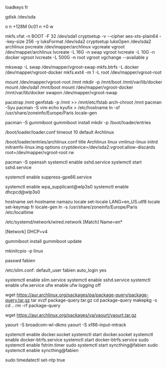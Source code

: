loadkeys fr

gdisk /dev/sda

o
n
<ENTER>
<ENTER>
+128M
0c01
n
<ENTER>
<ENTER>
+0
<ENTER>
w

mkfs.vfat -n BOOT -F 32 /dev/sda1
cryptsetup -v --cipher aes-xts-plain64 --key-size 256 -y luksFormat /dev/sda2
cryptsetup luksOpen /dev/sda2 archlinux
pvcreate /dev/mapper/archlinux
vgcreate vgroot /dev/mapper/archlinux
lvcreate -L 16G -n swap vgroot
lvcreate -L 10G -n docker vgroot
lvcreate -L 500G -n root vgroot
vgchange --available y

mkswap -L swap /dev/mapper/vgroot-swap
mkfs.btrfs -L docker /dev/mapper/vgroot-docker
mkfs.ext4 -m 1 -L root /dev/mapper/vgroot-root

mount /dev/mapper/vgroot-root /mnt
mkdir -p /mnt/boot /mnt/var/lib/docker
mount /dev/sda1 /mnt/boot
mount /dev/mapper/vgroot-docker /mnt/var/lib/docker
swapon /dev/mapper/vgroot-swap

pacstrap /mnt
genfstab -p /mnt >> /mnt/etc/fstab
arch-chroot /mnt
pacman -Syu
pacman -S vim
echo kyufix > /etc/hostname
ln -sf /usr/share/zoneinfo/Europe/Paris
locale-gen

pacman -S gummiboot
gummiboot install
mkdir -p /boot/loader/entries

/boot/loader/loader.conf
timeout 10
default Archlinux

/boot/loader/entries/archlinux.conf
title Archlinux
linux vmlinuz-linux
initrd initramfs-linux.img
options cryptdevice=/dev/sda2:vgroot:allow-discards root=/dev/mapper/vgroot-root rw

pacman -S openssh
systemctl enable sshd.service
systemctl start sshd.service

systemctl enable suppress-gpe66.service



systemctl enable wpa_supplicant@wlp3s0
systemctl enable dhcpcd@wlp3s0








hostname set-hostname namazu
locale set-locale LANG=en_US.utf8
locale set-keymap fr
locale-gen
ln -s /usr/share/zoneinfo/Europe/Paris /etc/localtime

/etc/systemd/network/wired.network
[Match]
Name=en*

[Network]
DHCP=v4


gummiboot install
gummiboot update

mkinitcpio -p linux


passwd fabien

/etc/slim.conf:
default_user fabien
auto_login yes

systemctl enable slim.service
systemctl enable sshd.service
systemctl enable ufw.service
ufw enable
ufw logging off

wget https://aur.archlinux.org/packages/pa/package-query/package-query.tar.gz
tar xvzf package-query.tar.gz
cd package-query
makepkg -s
cd ..
rm -rf package-query

wget https://aur.archlinux.org/packages/ya/yaourt/yaourt.tar.gz

yaourt -S broadcom-wl-dkms
yaourt -S xf86-input-mtrack


systemctl enable docker.socket
systemctl start docker.socket
systemctl enable docker-btrfs.service
systemctl start docker-btrfs.service
sudo systemctl enable fstrim.timer
sudo systemctl start syncthing@fabien
sudo systemctl enable syncthing@fabien

sudo timedatectl set-ntp true
